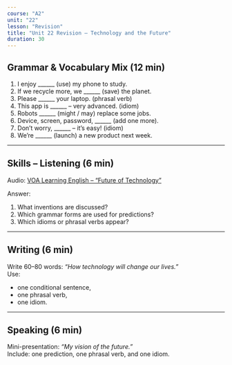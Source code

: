 ```yaml
---
course: "A2"
unit: "22"
lesson: "Revision"
title: "Unit 22 Revision – Technology and the Future"
duration: 30
---
```


## Grammar & Vocabulary Mix (12 min)
1. I enjoy ______ (use) my phone to study.  
2. If we recycle more, we ______ (save) the planet.  
3. Please ______ your laptop. (phrasal verb)  
4. This app is ______ – very advanced. (idiom)  
5. Robots ______ (might / may) replace some jobs.  
6. Device, screen, password, ______ (add one more).  
7. Don’t worry, ______ – it’s easy! (idiom)  
8. We’re ______ (launch) a new product next week.  

-------

## Skills – Listening (6 min)
Audio: [VOA Learning English – “Future of Technology”](https://learningenglish.voanews.com/)  

Answer:  
1. What inventions are discussed?  
2. Which grammar forms are used for predictions?  
3. Which idioms or phrasal verbs appear?  

-------

## Writing (6 min)
Write 60–80 words: *“How technology will change our lives.”*  
Use:  
- one conditional sentence,  
- one phrasal verb,  
- one idiom.  

-------

## Speaking (6 min)
Mini-presentation: *“My vision of the future.”*  
Include: one prediction, one phrasal verb, and one idiom.
